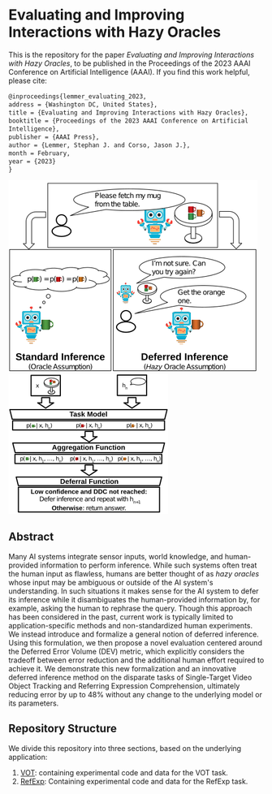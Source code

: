 # Evaluating and Improving Interactions with Hazy Oracles
This is the repository for the paper *Evaluating and Improving Interactions with Hazy Oracles*, to be published in the Proceedings of the 2023 AAAI Conference on Artificial Intelligence (AAAI). If you find this work helpful, please cite:

    @inproceedings{lemmer_evaluating_2023,
	address = {Washington DC, United States},
	title = {Evaluating and Improving Interactions with Hazy Oracles},
	booktitle = {Proceedings of the 2023 AAAI Conference on Artificial Intelligence},
	publisher = {AAAI Press},
	author = {Lemmer, Stephan J. and Corso, Jason J.},
	month = February,
	year = {2023}
	}

![A cartoon example of deferred inference](github_scenario.png) ![An illustration of deferred inference components](github_arch.png)
## Abstract
Many AI systems integrate sensor inputs, world knowledge, and human-provided information to perform inference. While such systems often treat the human input as flawless, humans are better thought of as *hazy oracles* whose input may be ambiguous or outside of the AI system's understanding. In such situations it makes sense for the AI system to defer its inference while it disambiguates the human-provided information by, for example, asking the human to rephrase the query. Though this approach has been considered in the past, current work is typically limited to application-specific methods and non-standardized human experiments. We instead introduce and formalize a general notion of deferred inference. Using this formulation, we then propose a novel evaluation centered around the Deferred Error Volume (DEV) metric, which explicitly considers the tradeoff between error reduction and the additional human effort required to achieve it. We demonstrate this new formalization and an innovative deferred inference method on the disparate tasks of Single-Target Video Object Tracking and Referring Expression Comprehension, ultimately reducing error by up to 48% without any change to the underlying model or its parameters.

## Repository Structure
We divide this repository into three sections, based on the underlying application:

1. [VOT](VOT): containing experimental code and data for the VOT task.
2. [RefExp](RefExp): Containing experimental code and data for the RefExp task.
